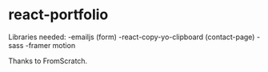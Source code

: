 # react-portfolio

Libraries needed:
-emailjs (form)
-react-copy-yo-clipboard (contact-page)
-sass
-framer motion

Thanks to FromScratch.

